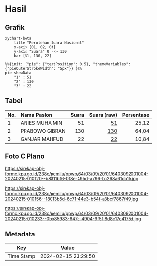 # Hasil

## Grafik

```mermaid
xychart-beta
    title "Perolehan Suara Nasional"
    x-axis [01, 02, 03]
    y-axis "Suara" 0 --> 130
    bar [51, 130, 22]
```

```mermaid
%%{init: {"pie": {"textPosition": 0.5}, "themeVariables": {"pieOuterStrokeWidth": "5px"}} }%%
pie showData
    "1" : 51
    "2" : 130
    "3" : 22
```

## Tabel

| No. | Nama Paslon    | Suara | Suara (raw) | Persentase |
|:--- |:-------------- | -----:| -----------:| ----------:|
| 1   | ANIES MUHAIMIN | 51    | [51][p-1]   | 25,12      |
| 2   | PRABOWO GIBRAN | 130   | [130][p-2]  | 64,04      |
| 3   | GANJAR MAHFUD  | 22    | [22][p-3]   | 10,84      |


[p-1]: https://github.com/gigit-pemilu/pemilu-2024/blob/main/pilpres/hitung-suara/sub/64-kalimantan-timur/sub/03-berau/sub/09-teluk-bayur/sub/2001-tumbit-melayu/sub/004-tps/sub/paslon-1.txt
[p-2]: https://github.com/gigit-pemilu/pemilu-2024/blob/main/pilpres/hitung-suara/sub/64-kalimantan-timur/sub/03-berau/sub/09-teluk-bayur/sub/2001-tumbit-melayu/sub/004-tps/sub/paslon-2.txt
[p-3]: https://github.com/gigit-pemilu/pemilu-2024/blob/main/pilpres/hitung-suara/sub/64-kalimantan-timur/sub/03-berau/sub/09-teluk-bayur/sub/2001-tumbit-melayu/sub/004-tps/sub/paslon-3.txt

## Foto C Plano

https://sirekap-obj-formc.kpu.go.id/238c/pemilu/ppwp/64/03/09/20/01/6403092001004-20240215-010120--b8811bf6-0f8e-495d-a796-bc268a61cb15.jpg

https://sirekap-obj-formc.kpu.go.id/238c/pemilu/ppwp/64/03/09/20/01/6403092001004-20240215-010156--18013b5d-6c71-44e3-b54f-a3bcf7867f49.jpg

https://sirekap-obj-formc.kpu.go.id/238c/pemilu/ppwp/64/03/09/20/01/6403092001004-20240215-010233--0bb85983-647e-4904-9f5f-8d8c17c4175d.jpg


## Metadata

| Key        | Value               |
| ---------- | ------------------- |
| Time Stamp | 2024-02-15 23:29:50 |



